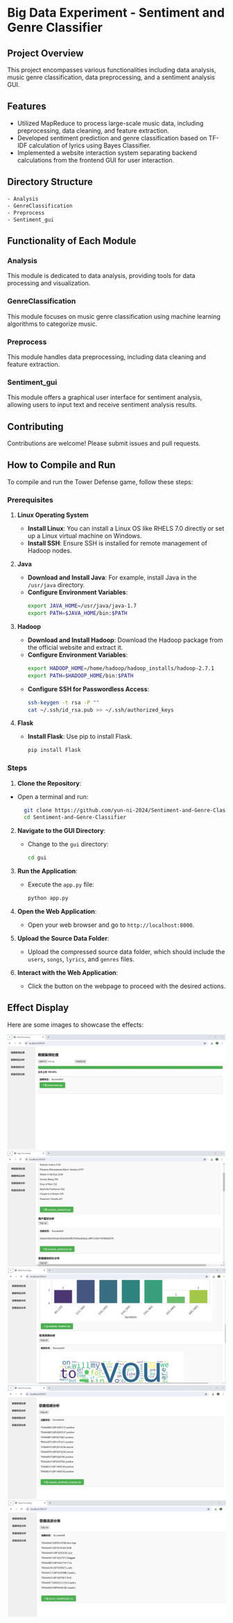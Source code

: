 # Big Data Experiment - Sentiment and Genre Classifier

## Project Overview
This project encompasses various functionalities including data analysis, music genre classification, data preprocessing, and a sentiment analysis GUI.

## Features
- Utilized MapReduce to process large-scale music data, including preprocessing, data cleaning, and feature extraction.
- Developed sentiment prediction and genre classification based on TF-IDF calculation of lyrics using Bayes Classifier.
- Implemented a website interaction system separating backend calculations from the frontend GUI for user interaction.

## Directory Structure
```
- Analysis
- GenreClassification
- Preprocess
- Sentiment_gui
```

## Functionality of Each Module

### Analysis
This module is dedicated to data analysis, providing tools for data processing and visualization.

### GenreClassification
This module focuses on music genre classification using machine learning algorithms to categorize music.

### Preprocess
This module handles data preprocessing, including data cleaning and feature extraction.

### Sentiment_gui
This module offers a graphical user interface for sentiment analysis, allowing users to input text and receive sentiment analysis results.

## Contributing
Contributions are welcome! Please submit issues and pull requests.

## How to Compile and Run
To compile and run the Tower Defense game, follow these steps:

### Prerequisites

1. **Linux Operating System**
   - **Install Linux**: You can install a Linux OS like RHELS 7.0 directly or set up a Linux virtual machine on Windows.
   - **Install SSH**: Ensure SSH is installed for remote management of Hadoop nodes.

2. **Java**
   - **Download and Install Java**: For example, install Java in the `/usr/java` directory.
   - **Configure Environment Variables**:
     ```bash
     export JAVA_HOME=/usr/java/java-1.7
     export PATH=$JAVA_HOME/bin:$PATH
     ```

3. **Hadoop**
   - **Download and Install Hadoop**: Download the Hadoop package from the official website and extract it.
   - **Configure Environment Variables**:
     ```bash
     export HADOOP_HOME=/home/hadoop/hadoop_installs/hadoop-2.7.1
     export PATH=$HADOOP_HOME/bin:$PATH
     ```
   - **Configure SSH for Passwordless Access**:
     ```bash
     ssh-keygen -t rsa -P ""
     cat ~/.ssh/id_rsa.pub >> ~/.ssh/authorized_keys
     ```

4. **Flask**
   - **Install Flask**: Use pip to install Flask.
     ```bash
     pip install Flask
     ```
     
### Steps

1. **Clone the Repository**:
- Open a terminal and run:
  ```bash
    git clone https://github.com/yun-ni-2024/Sentiment-and-Genre-Classifier.git
    cd Sentiment-and-Genre-Classifier
  ```
  
2. **Navigate to the GUI Directory**:
   - Change to the `gui` directory:
     ```bash
     cd gui
     ```

3. **Run the Application**:
   - Execute the `app.py` file:
     ```bash
     python app.py
     ```

4. **Open the Web Application**:
   - Open your web browser and go to `http://localhost:8000`.

5. **Upload the Source Data Folder**:
   - Upload the compressed source data folder, which should include the `users`, `songs`, `lyrics`, and `genres` files.

6. **Interact with the Web Application**:
   - Click the button on the webpage to proceed with the desired actions.

## Effect Display

Here are some images to showcase the effects:

![](rsc/1.png)
![](rsc/2.png)
![](rsc/3.png)
![](rsc/4.png)
![](rsc/5.png)
